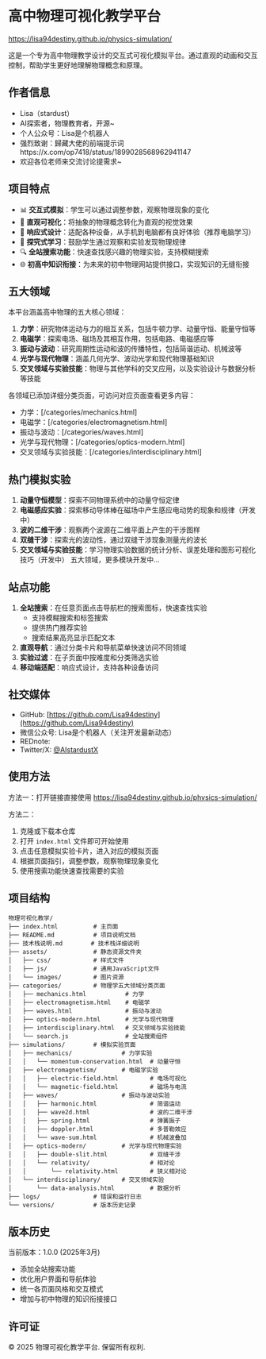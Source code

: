 # 高中物理可视化教学平台

https://lisa94destiny.github.io/physics-simulation/

这是一个专为高中物理教学设计的交互式可视化模拟平台。通过直观的动画和交互控制，帮助学生更好地理解物理概念和原理。

## 作者信息

- Lisa（stardust）
- AI探索者，物理教育者，开源~
- 个人公众号：Lisa是个机器人
- 强烈致谢：歸藏大佬的前端提示词https://x.com/op7418/status/1899028568962941147
- 欢迎各位老师来交流讨论提需求~

## 项目特点

- 📊 **交互式模拟**：学生可以通过调整参数，观察物理现象的变化
- 🎯 **直观可视化**：将抽象的物理概念转化为直观的视觉效果
- 📱 **响应式设计**：适配各种设备，从手机到电脑都有良好体验（推荐电脑学习）
- 🧠 **探究式学习**：鼓励学生通过观察和实验发现物理规律
- 🔍 **全站搜索功能**：快速查找感兴趣的物理实验，支持模糊搜索
- 🌐 **初高中知识衔接**：为未来的初中物理网站提供接口，实现知识的无缝衔接

## 五大领域

本平台涵盖高中物理的五大核心领域：

1. **力学**：研究物体运动与力的相互关系，包括牛顿力学、动量守恒、能量守恒等
2. **电磁学**：探索电场、磁场及其相互作用，包括电路、电磁感应等
3. **振动与波动**：研究周期性运动和波的传播特性，包括简谐运动、机械波等
4. **光学与现代物理**：涵盖几何光学、波动光学和现代物理基础知识
5. **交叉领域与实验技能**：物理与其他学科的交叉应用，以及实验设计与数据分析等技能

各领域已添加详细分类页面，可访问对应页面查看更多内容：
- 力学：[/categories/mechanics.html]
- 电磁学：[/categories/electromagnetism.html]
- 振动与波动：[/categories/waves.html]
- 光学与现代物理：[/categories/optics-modern.html]
- 交叉领域与实验技能：[/categories/interdisciplinary.html]

## 热门模拟实验

1. **动量守恒模型**：探索不同物理系统中的动量守恒定律
2. **电磁感应实验**：探索移动导体棒在磁场中产生感应电动势的现象和规律（开发中）
3. **波的二维干涉**：观察两个波源在二维平面上产生的干涉图样
4. **双缝干涉**：探索光的波动性，通过双缝干涉现象测量光的波长
5. **交叉领域与实验技能**：学习物理实验数据的统计分析、误差处理和图形可视化技巧（开发中）
五大领域，更多模块开发中...

## 站点功能

1. **全站搜索**：在任意页面点击导航栏的搜索图标，快速查找实验
   - 支持模糊搜索和标签搜索
   - 提供热门推荐实验
   - 搜索结果高亮显示匹配文本
2. **直观导航**：通过分类卡片和导航菜单快速访问不同领域
3. **实验过滤**：在子页面中按难度和分类筛选实验
4. **移动端适配**：响应式设计，支持各种设备访问

## 社交媒体

- GitHub: [https://github.com/Lisa94destiny](https://github.com/Lisa94destiny)
- 微信公众号: Lisa是个机器人（关注开发最新动态）
- REDnote: 
- Twitter/X: [@AIstardustX](https://x.com/AIstardustX)

## 使用方法

方法一：打开链接直接使用 https://lisa94destiny.github.io/physics-simulation/

方法二：
1. 克隆或下载本仓库
2. 打开 `index.html` 文件即可开始使用
3. 点击任意模拟实验卡片，进入对应的模拟页面
4. 根据页面指引，调整参数，观察物理现象变化
5. 使用搜索功能快速查找需要的实验

## 项目结构

```
物理可视化教学/
├── index.html          # 主页面
├── README.md           # 项目说明文档
├── 技术栈说明.md        # 技术栈详细说明
├── assets/             # 静态资源文件夹
│   ├── css/            # 样式文件
│   ├── js/             # 通用JavaScript文件
│   └── images/         # 图片资源
├── categories/         # 物理学五大领域分类页面
│   ├── mechanics.html           # 力学
│   ├── electromagnetism.html    # 电磁学
│   ├── waves.html               # 振动与波动
│   ├── optics-modern.html       # 光学与现代物理
│   ├── interdisciplinary.html   # 交叉领域与实验技能
│   └── search.js                # 全站搜索组件
├── simulations/        # 模拟实验页面
│   ├── mechanics/              # 力学实验
│   │   └── momentum-conservation.html  # 动量守恒
│   ├── electromagnetism/       # 电磁学实验
│   │   ├── electric-field.html         # 电场可视化
│   │   └── magnetic-field.html         # 磁场与电流
│   ├── waves/                  # 振动与波动实验
│   │   ├── harmonic.html               # 简谐运动
│   │   ├── wave2d.html                 # 波的二维干涉
│   │   ├── spring.html                 # 弹簧振子
│   │   ├── doppler.html                # 多普勒效应
│   │   └── wave-sum.html               # 机械波叠加
│   ├── optics-modern/          # 光学与现代物理实验
│   │   ├── double-slit.html            # 双缝干涉
│   │   └── relativity/                 # 相对论
│   │       └── relativity.html         # 狭义相对论
│   └── interdisciplinary/      # 交叉领域实验
│       └── data-analysis.html          # 数据分析
├── logs/               # 错误和运行日志
└── versions/           # 版本历史记录
```

## 版本历史

当前版本：1.0.0 (2025年3月)
- 添加全站搜索功能
- 优化用户界面和导航体验
- 统一各页面风格和交互模式
- 增加与初中物理的知识衔接接口

## 许可证

© 2025 物理可视化教学平台. 保留所有权利.